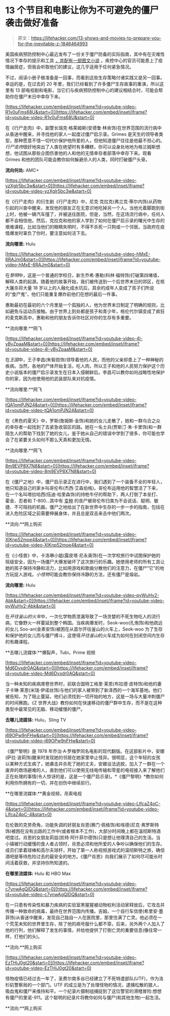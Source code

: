 # 13 个节目和电影让你为不可避免的僵尸袭击做好准备

> 原文：<https://lifehacker.com/13-shows-and-movies-to-prepare-you-for-the-inevitable-z-1846464993>

美国疾病预防控制中心最近发布了一份关于僵尸防备的实际指南，其中有在灾难性情况下幸存的提示和工具 [，并配有一部图文小说](https://www.cdc.gov/cpr/zombies/#/page/1) 。疾控中心的官员可能患上了疫情幽居症，但我会听取他们的建议，这几乎适用于任何紧急情况。

不过，阅读小册子做准备是一回事，而看到这些生存策略付诸实践又是另一回事。幸运的是，在过去的 20 年里，我们已经看到了许多僵尸生存故事的重演，所以这里有 13 部电视剧和电影，当它们与疾病预防控制中心的建议相结合时，可能会帮助你在僵尸末日中幸存下来。

 [https://lifehacker.com/embed/inset/iframe?id=youtube-video-R1v0uFms68U&start=0](https://lifehacker.com/embed/inset/iframe?id=youtube-video-R1v0uFms68U&start=0) 

在《行尸走肉》中，副警长瑞克·格莱姆斯(安德鲁·林肯饰)在世界范围的流行病中从昏迷中醒来，并寻找他的家人一起度过僵尸启示录。Grimes 是天生的领导者类型，那种愿意不惜一切代价保护他所爱的人，但他知道僵尸往往是他最不担心的。*行尸走肉*很好地突出了人类在绝望时有多糟糕，你可以设身处地地为格兰姆斯想想，他试图从那些企图伤害他的人和他的无情幸存者部落中幸存下来。观看 Grimes 和他的团队可能会教你如何躲避杀人的人类，同时打破僵尸头骨。

**流向何处:** AMC+

 [https://lifehacker.com/embed/inset/iframe?id=youtube-video-yzXglr5bc3w&start=0](https://lifehacker.com/embed/inset/iframe?id=youtube-video-yzXglr5bc3w&start=0) 

在《行尸走肉》的衍生剧《行尸走肉》中，尼克·克拉克(弗兰克·蒂尔内饰)从药物引起的兴奋中醒来，发现他的朋友正在无意识地吃掉另一个人。当他光着脚跑到街上时，他被一辆汽车撞了，并被送往医院，但是，当然，在这场流行病中，任何人都不会相信他。然后，克拉克和他的家人学到了如何在僵尸启示录的曙光中生存的艰难课程，比如当他们的眼睛失明时，不得不杀死一只狗或一个邻居。当政府在疫情爆发时辜负了你时，要注意如何活下去。

**流向哪里:** Hulu

 [https://lifehacker.com/embed/inset/iframe?id=youtube-video-hMxE-6RAJm0&start=0](https://lifehacker.com/embed/inset/iframe?id=youtube-video-hMxE-6RAJm0&start=0) 

在*黎明*中，这是一个普通的学校日，新生乔希·惠勒(科林·福特饰)打破第四堵墙，解释人类的起源。随着他的故事开始，我们被传送到一个后世界末日的郊区，在核大屠杀将大量 18 岁以上的人融化成水坑后，其余的成年人变成了孩子们所说的“食尸鬼”，他们只能重复爆炸前他们在想的最后一件事。

惠勒最初在最初的六个月里是一个孤独的人，他为世界末日制定了明确的规则，比如避免与运动员接触。由于世界上到处都是孩子和青少年，格伦代尔镇变成了疯狂的麦克斯高中，惠勒和他的朋友告诉你社区对你的生存有多重要。

**流向哪里:**网飞

 [https://lifehacker.com/embed/inset/iframe?id=youtube-video-4l-yByZpaaM&start=0](https://lifehacker.com/embed/inset/iframe?id=youtube-video-4l-yByZpaaM&start=0) 

在*王国*中，王子李昌(朱智勋饰)领导着他的人民，而他的父亲却患上了一种神秘的疾病。当然，各地的尸体开始复活，吃人肉，所以王子和他的人民努力保护这个历史小说版本的僵尸启示录发生在日本入侵朝鲜后。李昌可以教你如何战略性地保护你的家，因为他使用他的武装部队来对抗疫情。

**流向哪里:**网飞

 [https://lifehacker.com/embed/inset/iframe?id=youtube-video-tQA1omPJN24&start=0](https://lifehacker.com/embed/inset/iframe?id=youtube-video-tQA1omPJN24&start=0) 

在《黑色的夏天》中，罗斯(詹姆斯·金饰)和她的女儿走散了，她和一群乌合之众的幸存者一起找到了去紧急收容区的路。她在一名士兵(贾斯汀·朱·卡里饰)和一群陌生人的帮助下找到了她的女儿，鉴于她从自己的错误中学到了很多，你可能也学会了在紧要关头如何不那么天真和更加无情。

**流向哪里:**网飞

 [https://lifehacker.com/embed/inset/iframe?id=youtube-video-8m9EVP8X7N8&start=0](https://lifehacker.com/embed/inset/iframe?id=youtube-video-8m9EVP8X7N8&start=0) 

在《僵尸之地》中，僵尸启示录正在进行中，我们遇到了一个装备不全的年轻人，他只知道自己的家乡叫哥伦布(杰西·艾森伯格)。哥伦布运用他的智慧活了下来，在一个名叫塔拉哈西(伍迪·哈里森饰)的持枪牛仔的帮助下，两人打倒了本垒打、霍金、忍者和 T-800...其中有 [变种](https://zombieland.fandom.com/wiki/Zombies) 的丧尸被哥伦布归类为不会说话、聪明、敏捷、不可阻挡的机器。僵尸之地给出了在新世界中生存的一步一步的指南，包括在进入危险区域之前需要伸展身体，并且总是双击来击中他们两次。

**流向:**网上购买

 [https://lifehacker.com/embed/inset/iframe?id=youtube-video-XlKnp52moe4&start=0](https://lifehacker.com/embed/inset/iframe?id=youtube-video-XlKnp52moe4&start=0) 

在《小怪兽》中，卡洛琳小姐(露皮塔·尼永奥饰)在一次学校旅行中试图保护她的班级安全，因为一场僵尸大爆发破坏了这次旅行的乐趣。她使用老师的所有工具让她的孩子保持冷静和活力，比如用游戏和歌曲分散他们的注意力，在僵尸“它”的地方玩捉人游戏。*小怪物*可能会教你保持冷静的方法，还有僵尸是熔岩。

**流向哪里:** Hulu

 [https://lifehacker.com/embed/inset/iframe?id=youtube-video-pyWuHv2-Abk&start=0](https://lifehacker.com/embed/inset/iframe?id=youtube-video-pyWuHv2-Abk&start=0) 

在*开往釜山的火车*中，一次化学物质泄漏导致了一场贪婪的不死生物吃人的流行病，它像野火一样蔓延到整个韩国。当疾病爆发时，Seok-woo(孔侑饰)和他疏远的女儿 Soo-an(金素安饰)被困在从首尔开往釜山的火车上，Seok-woo 为了生存和保护他的女儿而与僵尸搏斗，这使得*开往釜山*的火车成为如何在封闭空间内生存的有趣课程。

**去哪儿流媒体:**爆裂声，Tubi，Prime 视频

 [https://lifehacker.com/embed/inset/iframe?id=youtube-video-Md6Dvxdr0AQ&start=0](https://lifehacker.com/embed/inset/iframe?id=youtube-video-Md6Dvxdr0AQ&start=0) 

当一种未知的疾病席卷世界时，前联合国特工格里·莱恩(布拉德·皮特饰)和他的妻子卡琳·莱恩(米瑞·伊诺丝饰)与他们的家人被带到了新泽西的一个海军基地。他们被告知，为了阻止蔓延，他们必须找到一切开始的地方，这是一场与大量冲刺僵尸的时间赛跑。《Z 世界大战》教你如何在快速移动的僵尸群中生存，而不是在这种类型中最常见的无脑、移动缓慢的僵尸。

**去哪儿流媒体:** Hulu，Sling TV

 [https://lifehacker.com/embed/inset/iframe?id=youtube-video-j69OPw9nFHw&start=0](https://lifehacker.com/embed/inset/iframe?id=youtube-video-j69OPw9nFHw&start=0) 

《僵尸黎明》是 1978 年乔治·A·罗梅罗同名电影的现代翻版。在这部影片中，安娜(萨拉·波莉饰)醒来时发现她的邻居在她家里举止怪异。很明显，这个年轻的女孩以某种方式生病了，她袭击并杀死了她的丈夫，安娜设法逃脱，加入了一群在一个废弃的商场避难的人，直到他们可以使用无线电传输和零星的电视接入来了解他们正在处理的事情(令人惊讶的是，这是一个僵尸启示录)。*《僵尸黎明》*教你如何利用你所拥有的一切，并在创伤中继续前行。

**在哪里流媒体:**黄金视频，吊索电视

 [https://lifehacker.com/embed/inset/iframe?id=youtube-video-LIfcaZ4pC-4&start=0](https://lifehacker.com/embed/inset/iframe?id=youtube-video-LIfcaZ4pC-4&start=0) 

在伦敦的克劳奇角，功能失调的好朋友肖恩(赛门·佩格饰)和埃德(尼克·弗罗斯特饰)被困在没有出路的工作中(或者根本不工作)，大部分时间晚上都在温彻斯特酒吧度过。肖恩的女朋友莉兹(凯特·阿什菲尔德饰)只是想让他理清自己的生活。当小镇被行动缓慢的食人者占领时，肖恩必须和他所爱的人争吵以确保他们的生存。成员们拿着球棒和高尔夫球杆，开始了第一人称视频游戏式的温彻斯特之旅，确信酒吧是等待危险过去的最安全的地方。《僵尸肖恩》向我们展示了如何尽可能长时间活着获救，并坚持你所知道的。

**在哪里流媒体:** Hulu 和 HBO Max

 [https://lifehacker.com/embed/inset/iframe?id=youtube-video-c7ynwAgQlDQ&start=0](https://lifehacker.com/embed/inset/iframe?id=youtube-video-c7ynwAgQlDQ&start=0) 

在一只患有传染性和暴力疾病的实验室黑猩猩被动物权利活动家释放后，它攻击并传播一种致命的病毒，最终在世界范围内传播。吉姆，一个自行车信使(希里安·墨菲饰)从昏迷中醒来，发现自己独自一人在医院里，那里住满了亡灵。他必须在一个荒芜未知的世界里生存，除了他的病号服什么都不穿。后来，另外两个人加入了他的行列，他们解释了发生的事情，并给他提供了打倒亡灵的重要信息(像往常一样，打他们的头)。

**流向:**网上购买

 [https://lifehacker.com/embed/inset/iframe?id=youtube-video-EzTHiJ0gt20&start=0](https://lifehacker.com/embed/inset/iframe?id=youtube-video-EzTHiJ0gt20&start=0) 

怪物疫情已经过去一年了，圣费尔南多谷已经建立了不死特遣部队(UTF)，作为洛杉矶警察局的一个部门。UTF 的成立是为了处理怪物的情况，逮捕松散的狼人，吸血鬼和僵尸来维持和平。一个纪录片摄制组捕捉到了这位警官的滑稽冒险:想想有僵尸的里诺-911。这个聪明的纪录片将教你如何与僵尸(和其他生物)一起生活。

**流向:**网上购买